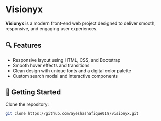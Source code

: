 # Visionyx

**Visionyx** is a modern front-end web project designed to deliver smooth, responsive, and engaging user experiences.

## 🔍 Features

- Responsive layout using HTML, CSS, and Bootstrap
- Smooth hover effects and transitions
- Clean design with unique fonts and a digital color palette
- Custom search modal and interactive components

## 🚀 Getting Started

Clone the repository:

```bash
git clone https://github.com/ayeshashafique018/visionyx.git
